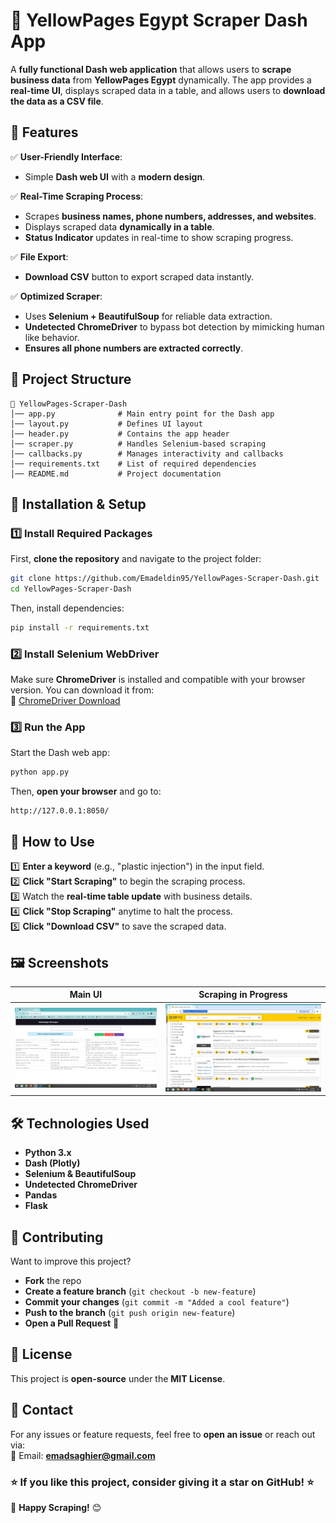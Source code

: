# 📌 YellowPages Egypt Scraper Dash App
A **fully functional Dash web application** that allows users to **scrape business data** from **YellowPages Egypt** dynamically. The app provides a **real-time UI**, displays scraped data in a table, and allows users to **download the data as a CSV file**.

## 🚀 Features
✅ **User-Friendly Interface**:  
- Simple **Dash web UI** with a **modern design**.  
 

✅ **Real-Time Scraping Process**:  
- Scrapes **business names, phone numbers, addresses, and websites**.  
- Displays scraped data **dynamically in a table**.  
- **Status Indicator** updates in real-time to show scraping progress.  

✅ **File Export**:  
- **Download CSV** button to export scraped data instantly.  

✅ **Optimized Scraper**:  
- Uses **Selenium + BeautifulSoup** for reliable data extraction.  
- **Undetected ChromeDriver** to bypass bot detection by mimicking human like behavior.  
- **Ensures all phone numbers are extracted correctly**.  

## 📂 Project Structure
```
📁 YellowPages-Scraper-Dash
│── app.py              # Main entry point for the Dash app
│── layout.py           # Defines UI layout
│── header.py           # Contains the app header
│── scraper.py          # Handles Selenium-based scraping
│── callbacks.py        # Manages interactivity and callbacks
│── requirements.txt    # List of required dependencies
│── README.md           # Project documentation
```

## 🔧 Installation & Setup
### 1️⃣ Install Required Packages
First, **clone the repository** and navigate to the project folder:
```sh
git clone https://github.com/Emadeldin95/YellowPages-Scraper-Dash.git
cd YellowPages-Scraper-Dash
```
Then, install dependencies:
```sh
pip install -r requirements.txt
```

### 2️⃣ Install Selenium WebDriver
Make sure **ChromeDriver** is installed and compatible with your browser version. You can download it from:  
🔗 [ChromeDriver Download](https://sites.google.com/chromium.org/driver/)

### 3️⃣ Run the App
Start the Dash web app:
```sh
python app.py
```
Then, **open your browser** and go to:
```
http://127.0.0.1:8050/
```

## 📝 How to Use
1️⃣ **Enter a keyword** (e.g., "plastic injection") in the input field.  
2️⃣ **Click "Start Scraping"** to begin the scraping process.  
3️⃣ Watch the **real-time table update** with business details.  
4️⃣ **Click "Stop Scraping"** anytime to halt the process.  
5️⃣ **Click "Download CSV"** to save the scraped data.

## 🖼️ Screenshots
| **Main UI** | **Scraping in Progress** |
|------------|--------------------|
| ![UI](screenshot1.png) | ![Scraping](screenshot2.png) |

## 🛠️ Technologies Used
- **Python 3.x**
- **Dash (Plotly)**
- **Selenium & BeautifulSoup**
- **Undetected ChromeDriver**
- **Pandas**
- **Flask**

## 🤝 Contributing
Want to improve this project?  
- **Fork** the repo  
- **Create a feature branch** (`git checkout -b new-feature`)  
- **Commit your changes** (`git commit -m "Added a cool feature"`)  
- **Push to the branch** (`git push origin new-feature`)  
- **Open a Pull Request** 🎉  

## 📜 License
This project is **open-source** under the **MIT License**.

## 💬 Contact
For any issues or feature requests, feel free to **open an issue** or reach out via:  
📧 Email: **emadsaghier@gmail.com**  
  

### ⭐ If you like this project, consider giving it a star on GitHub! ⭐  

🚀 **Happy Scraping!** 😊
